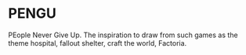 # PENGU
PEople Never Give Up. The inspiration to draw from such games as the theme hospital, fallout shelter, craft the world, Factoria.
